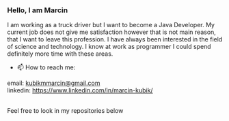 <!--
**MarcinKubik/MarcinKubik** is a ✨ _special_ ✨ repository because its `README.md` (this file) appears on your GitHub profile.

Here are some ideas to get you started:

- 🔭 I’m currently working on ...
- 🌱 I’m currently learning ... 
- 👯 I’m looking to collaborate on ...
- 🤔 I’m looking for help with ...
- 💬 Ask me about ...
- 📫 How to reach me: ...
- 😄 Pronouns: ...
- ⚡ Fun fact: ...
-->
### Hello, I am Marcin
I am working as a truck driver but I want to become a Java Developer. My current job does not give me satisfaction however that is not main reason, that I want to leave this profession. I have always been interested in the field of science and technology. I know at work as programmer I could spend definitely more time with these areas.
- 📫 How to reach me: 

email: kubikmmarcin@gmail.com
<br>
linkedin: https://www.linkedin.com/in/marcin-kubik/
<br><br>

Feel free to look in my repositories below
